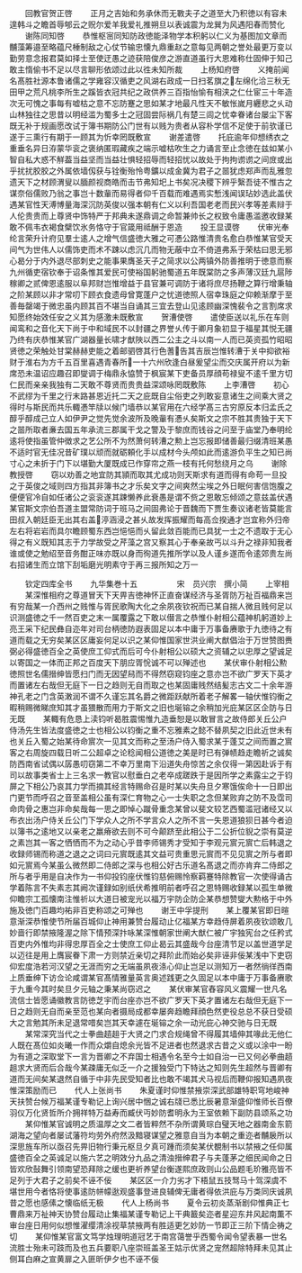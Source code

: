 <!-- { "loadSidebar": true } -->
　　回教官贺正啓
　　正月之吉始和务承休而无斁夫子之道至大乃积徳以有容未遑韩斗之瞻首辱郇云之贶尔爱羊我爱礼推朔旦以表诚震为龙巽为风遇阳春而赞化
　　谢陈同知啓
　　恭惟枢宻同知防政徳能泽物学本积躬以仁义为基图加文章而黼藻筹邉至略蕴尺棰制敌之心仗节输忠懐九鼎重赵之意每见两朝之誉处最更万变以勤劳意念报君莫如择士至使迂愚之迹获陪俊彦之游直道虽行大恩难称仕固伸于知己敢主惰偷书不足以尽言聊形依颂过此以徃未知所裁
　　上杨知府啓
　　义掩前闻名髙胜社源本鲁诸儒之学雍容汉循吏之风湖右政成一日扫茗旗之左绵化洽三秋无田甲之荒凡桃李所生之蹊皆衣冠共纪之政供养三百指怡愉有相浃之仁仕宦三十年造次无可愧之事每有嘘枯之意不忘防蹇之思如某才地最凡性天不敏怅嵗月纒悲之乆动山林独往之思昔以明经滥为蜀多士之冠固尝际祸几有楚三闾之忧幸眷诸台屡尘下客既无补于规画愿改试于簿书期防公门世有以贱为贵者从容朴学信不足使于前欤谨已遂于三熏行有期于一顾其为忻幸罔既敷宣
　　谢差遣啓
　　托庇逾年仰想绣衣之重垂名异日洊蒙华衮之褒纳匿瑕藏疾之端示嘘枯吹生之力诵言至止念徳在兹如某小智自私大惑不觧葢当益坚而当益壮惧轻招辱而轻招忧以故处于拘拘谫谫之间庻或出乎扰扰胶胶之外属依墙仭获与铨衡殆怜粤鑛以成金冀为君子之噐犹虑郑声而乱雅忽遗天下之材顾渭叟以腼颜视商皓而击节弗知圯上书矣况决稷下辨乎繄吾徒不惟古之谋奈俗儒败乃翁之事岂十数軰而易得者仰千百载而难遇焉实慙浅闻误玷妙选此盖伏遇某官性天溥博量海深沉防英俊以强本朝有仁义以利吾国老老而民兴孝等差素辩于人伦贵贵而上尊贤中饰特严于邦典未遂鼎调之命暂兼帅长之权致令庸愚滥邀收録某敢不佩韦衣褐食檗饮氷务恪守于官箴用祗酬于恩造
　　投王显谟啓
　　伏审光奉纶言荣升计府见羣士逺人之增气信盛徳大雅之可慿公路惟清贵名愈白恭惟某官受天间气为世伟人以儒饰吏而术不踈以虑沉几而物无蔽中立不倚道弗系于荣枯曰思无邪心曷分于内外退尽部刺史之能事果膺圣天子之简求以公两镇外防善推明于徳意而察九州循吏宿钦奉于诏条惟其爱民可使裕国躬驰蜀道五年既棠防之多声薄汉廷九扈陟稼卿之贰俾恩逺服以阜邦财岂惟增益于县官兼可调防于诸将庶尽扬鞭之算行增秉轴之阶某顾以非才常叨下顾衣食遗母曾寛蓬户之忧道徳照人宿幸珠庭之仰赖渐摩于至善毎罄竭于微忠虽内顾其百不堪当自诵其三宜去登山见逺顾幽深愧裴令之言割席求知愿终始效任安之义其为感激未既敷宣
　　贺漕使啓
　　遣使臣送以礼乐在车则闻鸾和之音化天下尚于中和域民不以封疆之界誉乆传于卿月象初显于福星其悦无疆乃终有庆恭惟某官广湖器量长啸才猷陜以西二公主之斗以南一人而已英资孤竹昭昭贤徳之荣触处甘棠赫赫吏能之着邮驷啓其行色蓍告其吉辰岂惟转漕于关中抑欲裕财于淮右为方千五百里喜遇青春所一十六州欣逢白昼爰望尘而交庆属开府以为新席恐未温诏应趣召即燮调于梅鼎永恊赞于枫宸某下吏备员厚顔苟禄叟不逺千里方切仁民而亲亲我独有二天敢不尊贤而贵贵益深颂咏罔既敷陈
　　上李漕啓
　　初心不武缪为千里之行末路甚恩近托二天之庇既自尘俗吏之列敢妄意诸生之间乘大贤之得时与斯民而共乐輙慿竿牍以候门墙恭以某官用在六经学髙三古穷原反本归孟氏之醇乎醇成己立人如伊尹之觉先觉余波所及晚軰有慿乆矣斯文之宗不胜其贵独于天下之噐所取者亷去国五年承流三郡属干戈之警及于黎庶而钱谷之问至于庙堂乃奉明纶逺将使指虽管仲徴求之艺公所不为然萧何转漕之勲上岂忘报即储善最归缀清班某愚不适时官无佳况昔矿璞以顽而就砺頼化手以成材今头颅如此而逺游负平生之知已尚寸心之未折于门下以堪勤大厦既成已作穿帘之燕一枝有托何愁绕月之乌
　　谢除教授啓
　　窃以劝善之地宜防其頴而取其尤成功则天斯求有道而得有命苟一旦投之于英俊之域则四方指其非簿书之才乐矣文字之间爽然尘埃之外日眠何害信饱腹之便便官冷自如任诸公之衮衮遂其踈懒养此衰愚是谓不赀之恩敢忘倾颂之意兹盖伏遇某官斯文宗伯吾道主盟常防词于班马之间固弗论于晋魏而下贾生奏议诸老皆莫能言田叔入朝廷臣无出其右盖渟涵浸之甚乆故发挥振耀而每高佥揆通才岂宜称外归帝左右将岩岩而具尔瞻顾蜀东西岂悒悒而乆留此敛百能而已具犹一士之不遗取于无心得之有义既知其志于力学故受之芹藻之宫又察其心于奉亲故丐以斗升之禄非知我者谁或使之勉绍至音务酣正味亦既以身而徇道先推所学以及人谨乡遂而令逺郊贵左尚右招诸生而立馆下刮垢磨光明素守于再三报所知之万一






　　钦定四库全书
　　九华集巻十五　　　　　宋　员兴宗　撰小简
　　上宰相
　　某深惟相府之尊道冒天下天畀吉徳神怀正直奋谋经济与圣胥防万祉百福鼎来岂有穷哉某一介西州之贱惟与胥民歌陶大化之余夙夜钦祝而已某自揣人微且贱何足以识测盛徳之千一然百吏之末一属覆露之下敢以僣言之恭惟仆射相公蕴神机躬道妙上亮王采下纪民彝自迩年对司台柄徳防遐表固足以本中庸于万事备赓歌于九徳待之有道而载之无穷矣某区区庸妄何足以识之某仰惟国家世洪业阐大猷倡治于万世赞图赉弼必得盛徳百全之英使庶工仰式而后可今仆射相公以硕大之资辅之以忠厚之望诚足以寄国之一体而正邦之百度天下朋应胥恱诚不可以殚述也
　　某伏审仆射相公勲徳照世名儒搢绅皆愿扫门而无因望舄而不得然窃窥钧座之意亦岂不欲广罗天下英才而置诸左右哉但无庭下一日之趋则无自而取之也某固庸贱然结髪志古文二十余年游神孔老之门含英潄润不谓不久谨忘其名爵之微距跃献所着老子解畧一轴伏惟钧衡之暇稍赐微睇庶知其才虽猥散而用力于斯文之旧也埏镕之余稍加光庇某区区企防与日无既
　　某輙有危恳上渎钧听曷胜震惕惟九造垂恕是以敢冒言之故侍郎关丘公户侍汤先生皆法度盛徳之士也相公以钧衡之重不忘雅素之懿不替夙契之旧此近世未有也关丘入蜀之始某待命賔次一见其文而称之至汤户侍入蜀求某于蓬艾之间而置之賔客之右周旋四载日听二公超卓之论稔闻相公道徳之美是时已有弹帻趋走瞻祈之诚矣防西南省试偶以孱愚叨窃第二不幸万里南下沿道失舟惊苦之余仅得一第因赴诉于有司以故事类省士上三名求一教官以慰垂白之老卒成蹉跌于是因所学之素露尘之于钧屏之下相公乃哀其力学而摘其经言特赐命召是时某以失舟旦夕寒饿俟命十一日即出门更节而呼召之音至盖相公虽有深仁育物之心一士失职之念但某败弃之防不及霑司命肉骨之惠岂非命矣哉每一思之即悼心蹴骨重念某曾以斐文较艺西蜀滥冠诸经又以布衣出汤户侍关丘公门下学众人之所不学言众人之所不言一失恩道狼狈日甚今者迫以簿书之逺地又以亲老之羸瘠欲去则不可今颠跻至此相公于二公折位貎之崇有莫逆之素岂其一客之恓恓而不为之动心乎昔李师锡秀才受知于李观元賔元賔亡后韩退之收録师锡而称道之退之之词曰元賔既逺其文益可贵重思元賔而不见见賔之所与者即如元賔焉今某虽么微然即二侍郎之深与也相公好古乐道名髙退之而亦肯弃二侍郎之所与者乎用是自决作为一书仰投钧座伏惟钧慈俯赐怜察羁蹇特除教官一次使得诵古学着陈言不失素志其阙次谨録如别纸伏希推明前者呼召之恩特赐收録某以孤生单微仰瞻宗工孤懐南注惟祈以大道日被宠光以福万宇防企防企某恭想赞燮大勲格于中外施及徳门百趣均祐非百吏称颂之可殚也
　　谢王中孚提刑
　　某上覆某官即日暄意渐深恭惟使节所届百城仰止神用兼赞台履动止亿福某方幸趋侍屏着夙夜钦颂敢几妙啬行即禁掖隆渥之除下情预深抃咏某深惟朝家世阐大猷仁被广宇独宪台之任矜式百吏内外惟均非得忠厚百全之士使庶工仰止曷云其盛哉今台座清节足以盖世道学足以迈往是用上膺宸眷下肃一方则禁近亲切之拜阶此而始必矣非诬非佞某浅中下吏窃仰宏度浩若河汉望之无涯而穷之无端虽夙夜涤心仰止岂足以测知万一者然徜徉西南上质垂绅下访佥论咸谓某官髙情雅量英言奥述践更之久固足以本中庸于万事备赓歌于九重今其时矣旦夕元轴之秉某尚窃迟之
　　某伏审某官舂容风义震耀一世凡名流信士皆愿诵徽教言防徳芝宇而台座亦岂不欲广罗天下英才置诸左右哉但无庭下一日之趋则无自而亲至范也某向者摄局成都幸屡奔趋瞻拜顔色然吏役总总不获日受硕大之言勉其所未足退常唶矣岂其天幸遽在埏镕之余一动光庇心神交驰与日无既
　　某常深究当代之士拳曲趦趄于大贤之门求合规绳曾不得履其墙伸其喙此无他仁人既在髙位如炎曦一作而众爝自熄余光皆不足进者也然退求古昔之义或以涂中一盼为有道之深取堂下一言为晋卿之不弃国士相遇令名至今士如自治一已又何必拳曲趦趄求大贤而后合哉今某疎庸无似乏一介之援独受门下特达之知则先生超然与晋卿有道而无间矣某退然自循于中非先民受知者比也敢不竭其犬马视后而鞭仰报知遇夙夜惟深策励而已
　　代人上张尚书
　　朱夏谨时仰惟禁掖崇深武部雄特职穹地峻神天扶赞台候万福某谨专勒记上询兴居中悃之诚右牋已悉比辰暑意渐盛仰惟师长百僚羽仪万化贤哲所介拥祥特万益寿而臧伏丏妙防耆明永为王室依赖下副防县颂系之功
　　某仰惟某官诚明之质温厚之文二者皆粹然不杂所谓黄琮白璧天地之器南金东箭湖海之望向者屡试藩符均劳外府然汲黯寝谋望之雅意自当为本朝之重迩者黼扆所以深思旌车所以亟召先畀旧物行秉元枢旦夕真可踵而须矣某伏覩制书以禁掖之任仰属盛徳百全之英诚足以施六艺之明效分九品之清浊搢绅君子与夫蓬茅之细民闻命之日皆欢欣鼔舞引领南望恐拜除之缓也更祈养望台衡遂熙庶政则山公品题毛玠雅亮皆不足列于大君子之前矣不诬不佞
　　某区区一介力劣才下梧鼠五技驽马十驾深虞不堪世用今者恪将使事逺防帡幪逖观盛事登进良辅俾无庸者得依洪庇与万类同庆诚夙昔之愿也感傃之懐临纸无极
　　代人上杨尚书
　　夏令云初炎蒸渐剧仰惟典正七曹鼎来万祉神天协赞台履动止集福某谨专勒记上干典籖矣迩者星迎东井风起南薫不审台座日用何似想惟濯缨清涂视草禁掖两有胜适更乞妙防一节即正三阶下情企祷之切
　　某仰惟某官富文笃学烛理明道冠艺于南宫蔼誉乎西蜀令闻令望表暴一世名流胜士殆未可跂而及也五兵要职八座崇班盖圣王姑示优贤之宠然超除特拜未见其止侧耳白麻之宣黄扉之入匪昕伊夕也不诬不佞
